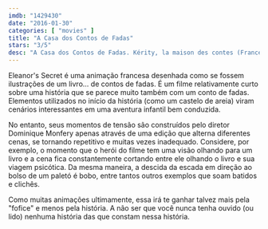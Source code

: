 ```yaml
---
imdb: "1429430"
date: "2016-01-30"
categories: [ "movies" ]
title: "A Casa dos Contos de Fadas"
stars: "3/5"
desc: "A Casa dos Contos de Fadas. Kérity, la maison des contes (France, 2009). Dirigido por Dominique Monfery. Escrito por Anik Leray, Anik Leray, Alexandre Reverend, Murielle Canta. Com Paul Bandey, Pascal Berger, Lorànt Deutsch, Joanne Farrell, Christine Flowers, David Gasman, Julie Gayet, Gonzales, Gursharan Mann."
---
```

Eleanor's Secret é uma animação francesa desenhada como se fossem ilustrações de um livro... de contos de fadas. É um filme relativamente curto sobre uma história que se parece muito também com um conto de fadas. Elementos utilizados no início da história (como um castelo de areia) viram cenários interessantes em uma aventura infantil bem conduzida.

No entanto, seus momentos de tensão são construídos pelo diretor Dominique Monfery apenas através de uma edição que alterna diferentes cenas, se tornando repetitivo e muitas vezes inadequado. Considere, por exemplo, o momento que o herói do filme tem uma visão olhando para um livro e a cena fica constantemente cortando entre ele olhando o livro e sua viagem psicótica. Da mesma maneira, a descida da escada em direção ao bolso de um paletó é bobo, entre tantos outros exemplos que soam batidos e clichês.

Como muitas animações ultimamente, essa irá te ganhar talvez mais pela "fofice" e menos pela história. A não ser que você nunca tenha ouvido (ou lido) nenhuma história das que constam nessa história.
